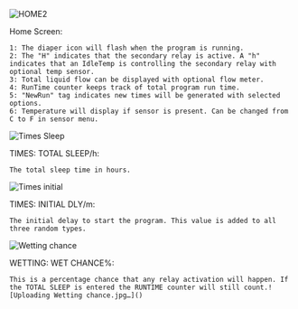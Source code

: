 ![HOME2](https://user-images.githubusercontent.com/83486730/119241300-495f9500-bb0a-11eb-8698-b69c5e57e39d.jpg)


Home Screen:

    1: The diaper icon will flash when the program is running.
    2: The "H" indicates that the secondary relay is active. A "h" indicates that an IdleTemp is controlling the secondary relay with optional temp sensor.
    3: Total liquid flow can be displayed with optional flow meter.
    4: RunTime counter keeps track of total program run time. 
    5: "NewRun" tag indicates new times will be generated with selected options.
    6: Temperature will display if sensor is present. Can be changed from C to F in sensor menu.



![Times Sleep](https://user-images.githubusercontent.com/83486730/119258661-80bc5900-bb7f-11eb-9de2-0435f479f17b.jpg)

TIMES: TOTAL SLEEP/h:

    The total sleep time in hours.

![Times initial](https://user-images.githubusercontent.com/83486730/119258828-3687a780-bb80-11eb-927a-79d42fdeac72.jpg)

TIMES: INITIAL DLY/m:

    The initial delay to start the program. This value is added to all three random types.
    
![Wetting chance](https://user-images.githubusercontent.com/83486730/119258892-88303200-bb80-11eb-97c7-c8c3053761f6.jpg)

WETTING: WET CHANCE%:

    This is a percentage chance that any relay activation will happen. If the TOTAL SLEEP is entered the RUNTIME counter will still count.![Uploading Wetting chance.jpg…]()
 
